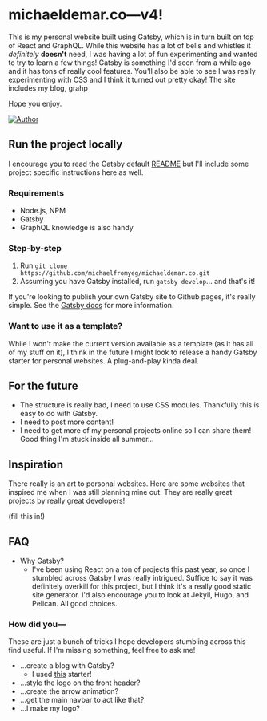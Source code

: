 # michaeldemar.co—v4!
This is my personal website built using Gatsby, which is in turn built on top of React and GraphQL. While this website has a lot of bells and whistles it *definitely* **doesn't** need, I was having a lot of fun experimenting and wanted to try to learn a few things! Gatsby is something I'd seen from a while ago and it has tons of really cool features. You'll also be able to see I was really experimenting with CSS and I think it turned out pretty okay! The site includes my blog, grahp

Hope you enjoy. 

[![Author](https://img.shields.io/badge/Author-michaelfromyeg-brightgreen.svg)](https://michaeldemar.co)

## Run the project locally
I encourage you to read the Gatsby default [README](https://github.com/michaelfromyeg/michaeldemar.co/tree/master/blog) but I'll include some project specific instructions here as well.

### Requirements
- Node.js, NPM
- Gatsby
- GraphQL knowledge is also handy

### Step-by-step
1. Run `git clone https://github.com/michaelfromyeg/michaeldemar.co.git`
2. Assuming you have Gatsby installed, run `gatsby develop`... and that's it!

If you're looking to publish your own Gatsby site to Github pages, it's really simple. See the [Gatsby docs](https://www.gatsbyjs.org/docs/how-gatsby-works-with-github-pages/) for more information.

### Want to use it as a template?
While I won't make the current version available as a template (as it has all of my stuff on it), I think in the future I might look to release a handy Gatsby starter for personal websites. A plug-and-play kinda deal.

## For the future

- The structure is really bad, I need to use CSS modules. Thankfully this is easy to do with Gatsby.
- I need to post more content!
- I need to get more of my personal projects online so I can share them! Good thing I'm stuck inside all summer...

## Inspiration
There really is an art to personal websites. Here are some websites that inspired me when I was still planning mine out. They are really great projects by really great developers!

(fill this in!)

## FAQ
- Why Gatsby?
  - I've been using React on a ton of projects this past year, so once I stumbled across Gatsby I was really intrigued. Suffice to say it was definitely overkill for this project, but I think it's a really good static site generator. I'd also encourage you to look at Jekyll, Hugo, and Pelican. All good choices.

### How did you—
These are just a bunch of tricks I hope developers stumbling across this find useful. If I'm missing something, feel free to ask me!

- ...create a blog with Gatsby?
  - I used [this](https://github.com/gatsbyjs/gatsby-starter-blog) starter!
- ...style the logo on the front header?
- ...create the arrow animation?
- ...get the main navbar to act like that?
- ...I make my logo?